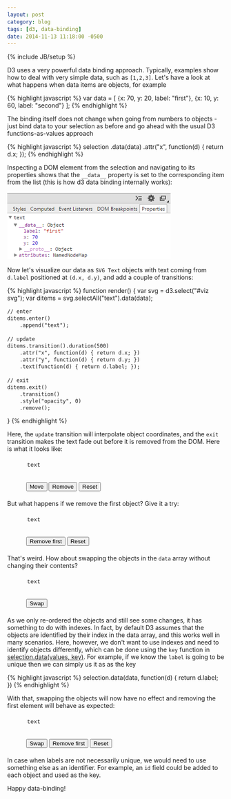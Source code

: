 ```yaml
---
layout: post
category: blog
tags: [d3, data-binding]
date: 2014-11-13 11:18:00 -0500
---
```

{% include JB/setup %}

D3 uses a very powerful data binding approach. Typically, examples show how to deal with very simple data, such as `[1,2,3]`. Let's have a look at what happens when data items are objects, for example

{% highlight javascript %}
var data = [
  {x: 70, y: 20, label: "first"},
  {x: 10, y: 60, label: "second"}
];
{% endhighlight %}

<!-- more -->

The binding itself does not change when going from numbers to objects - just bind data to your selection as before and go ahead with the usual D3 functions-as-values approach

{% highlight javascript %}
selection
	.data(data)
	.attr("x", function(d) { return d.x; });
{% endhighlight %}

Inspecting a DOM element from the selection and navigating to its properties shows that the `__data__` property is set to the corresponding item from the list (this is how d3 data binding internally works):

<img src="/files/2014-11-13-objects-as-data-in-d3/data_devtools.png" class="imgmb" alt="Data in developer tools"/>

Now let's visualize our data as `SVG Text` objects with text coming from `d.label` positioned at `(d.x, d.y)`, and add a couple of transitions:

{% highlight javascript %}
function render() {
    var svg = d3.select("#viz svg");
    var ditems = svg.selectAll("text").data(data);

    // enter
    ditems.enter()
        .append("text");

    // update
    ditems.transition().duration(500)
        .attr("x", function(d) { return d.x; })
        .attr("y", function(d) { return d.y; })
        .text(function(d) { return d.label; });

    // exit
    ditems.exit()
        .transition()
        .style("opacity", 0)
        .remove();
}
{% endhighlight %}

Here, the `update` transition will interpolate object coordinates, and the `exit` transition makes the text fade out before it is removed from the DOM. Here is what it looks like:

<style type="text/css">
.d3ex {
    margin-left :30px;
    margin-bottom: 20px;
    margin-top: 20px;
}
.svgExample {
    background-color: #eee;
    width: 130px;
    height: 80px;
}
#viz {
	display: inline-block;
	vertical-align: top;
}
.rblock {
	display: inline-block;
	vertical-align: top;
	margin-left: 10px;
}
.dataPreview {
	height: 45px;
	padding: 2px;
	font-family: Menlo, Monaco, Consolas, 'Courier New', monospace;
	font-size: 13px;
}
</style>

<div id="ex1" class="d3ex">
    <div id="viz"></div>
    <div class="rblock">
    	<div class="dataPreview">text</div>
    	<div>
		    <button type="button" class="btn btn-sm btn-default" id="bmove">Move</button>
		    <button type="button" class="btn btn-sm btn-default" id="brm">Remove</button>
		    <button type="button" class="btn btn-sm btn-default" id="breset">Reset</button>
		</div>
	</div>
</div>

But what happens if we remove the first object? Give it a try:

<div id="ex2" class="d3ex">
    <div id="viz"></div>
    <div class="rblock">
    	<div class="dataPreview">text</div>
    	<div>
		    <button type="button" class="btn btn-sm btn-default" id="brm">Remove first</button>
		    <button type="button" class="btn btn-sm btn-default" id="breset">Reset</button>
		</div>
	</div>
</div>

That's weird. How about swapping the objects in the `data` array without changing their contents?

<div id="ex3" class="d3ex">
    <div id="viz"></div>
    <div class="rblock">
    	<div class="dataPreview">text</div>
    	<div>
		    <button type="button" class="btn btn-sm btn-default" id="bswap">Swap</button>
		</div>
	</div>
</div>

As we only re-ordered the objects and still see some changes, it has something to do with indexes. In fact, by default D3 assumes that the objects are identified by their index in the data array, and this works well in many scenarios. Here, however, we don't want to use indexes and need to identify objects differently, which can be done using the `key` function in [selection.data(values, key)](https://github.com/mbostock/d3/wiki/Selections#data). For example, if we know the `label` is going to be unique then we can simply us it as as the key

{% highlight javascript %}
selection.data(data, function(d) { return d.label; })
{% endhighlight %}

With that, swapping the objects will now have no effect and removing the first element will behave as expected:

<div id="ex4" class="d3ex">
    <div id="viz"></div>
    <div class="rblock">
    	<div class="dataPreview">text</div>
    	<div>
		    <button type="button" class="btn btn-sm btn-default" id="bswap">Swap</button>
		    <button type="button" class="btn btn-sm btn-default" id="brm">Remove first</button>
		    <button type="button" class="btn btn-sm btn-default" id="breset">Reset</button>
		</div>
	</div>
</div>

In case when labels are not necessarily unique, we would need to use something else as an identifier. For example, an `id` field could be added to each object and used as the key.

Happy data-binding!

<script src="http://ajax.googleapis.com/ajax/libs/jquery/1.10.2/jquery.min.js"></script>
<script src="http://cdnjs.cloudflare.com/ajax/libs/d3/3.4.13/d3.min.js"></script>

<script type="text/javascript">
function d3ex(id, dataId) {
	dataId = dataId || function(d, i) { return i; }

	var data0 = [{x: 70, y:20, label: "first"}, {x: 10, y:60, label: "second"}];
	var data;

	function init() {
	    data = JSON.parse(JSON.stringify(data0));

	    var svg = d3.select("#" + id + " #viz")
	        .html("<svg class='svgExample'></svg>");
	}

    function render() {
        var svg = d3.select("#" + id + " #viz svg");
        var ditems = svg.selectAll("text").data(data, dataId);

        // enter
        ditems.enter()
            .append("text");

        // update
        ditems.transition().duration(500)
            .attr("x", function(d) { return d.x; })
            .attr("y", function(d) { return d.y; })
            .text(function(d) { return d.label; });

        // exit
        ditems.exit()
            .transition()
            .style("opacity", 0)
            .remove();

        updPreview();
    }

    function reset() {
	    init();
	    render();
	}

	function removeFirst() {
		if (data.length != 2)
			return;
		if (data[0].label == "first")
			data.shift();
		else
			data.pop();
		render();
	}

	function removeLast() {
		data.pop();
		render();
	}

	function exMove() {
		for (var i=0; i<data.length; i++) {
			data[i].x = 10 + Math.floor(Math.random() * 60);
			data[i].y = Math.floor(15 + i* 30 + Math.random() * 15);
		}
		render();
	}

	function exSwap() {
		data.reverse();
		render();
	}

	function updPreview() {
		$("#" + id + " .dataPreview").html(JSON.stringify(data).replace("},", "},<br>&nbsp;"));
	}

	reset();

	return {
		reset: reset,
		render: render,
		removeFirst: removeFirst,
		exMove: exMove,
		removeLast: removeLast,
		exSwap: exSwap
	};
}
</script>

<script type="text/javascript">
$(document).ready(function() {
    var ex1 = d3ex("ex1");
    $("#ex1 #bmove").click(ex1.exMove);
    $("#ex1 #brm").click(ex1.removeLast);
    $("#ex1 #breset").click(ex1.reset);

    var ex2 = d3ex("ex2");
    $("#ex2 #brm").click(ex2.removeFirst);
    $("#ex2 #breset").click(ex2.reset);

    var ex3 = d3ex("ex3");
    $("#ex3 #bswap").click(ex3.exSwap);

    var ex4 = d3ex("ex4", function(d, i) { return d.label; });
    $("#ex4 #bswap").click(ex4.exSwap);
    $("#ex4 #brm").click(ex4.removeFirst);
    $("#ex4 #breset").click(ex4.reset);
});
</script>